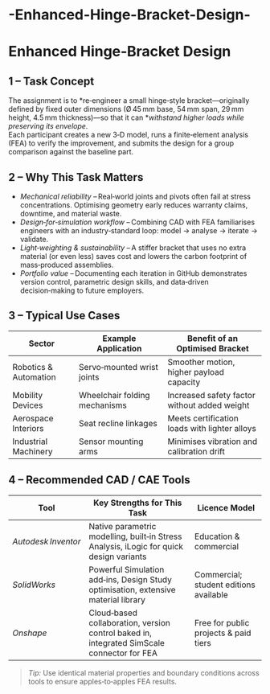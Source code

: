 # -Enhanced-Hinge-Bracket-Design-

# Enhanced Hinge‑Bracket Design <!-- project title -->

## 1&nbsp;–&nbsp;Task Concept
The assignment is to *re‑engineer a small hinge‑style bracket—originally defined by fixed outer dimensions (Ø 45 mm base, 54 mm span, 29 mm height, 4.5 mm thickness)—so that it can **withstand higher loads while preserving its envelope*.  
Each participant creates a new 3‑D model, runs a finite‑element analysis (FEA) to verify the improvement, and submits the design for a group comparison against the baseline part.

## 2&nbsp;–&nbsp;Why This Task Matters
* *Mechanical reliability* – Real‑world joints and pivots often fail at stress concentrations. Optimising geometry early reduces warranty claims, downtime, and material waste.  
* *Design‑for‑simulation workflow* – Combining CAD with FEA familiarises engineers with an industry‑standard loop: model → analyse → iterate → validate.  
* *Light‑weighting & sustainability* – A stiffer bracket that uses no extra material (or even less) saves cost and lowers the carbon footprint of mass‑produced assemblies.  
* *Portfolio value* – Documenting each iteration in GitHub demonstrates version control, parametric design skills, and data‑driven decision‑making to future employers.

## 3&nbsp;–&nbsp;Typical Use Cases
| Sector | Example Application | Benefit of an Optimised Bracket |
|--------|--------------------|---------------------------------|
| Robotics & Automation | Servo‑mounted wrist joints | Smoother motion, higher payload capacity |
| Mobility Devices | Wheelchair folding mechanisms | Increased safety factor without added weight |
| Aerospace Interiors | Seat recline linkages | Meets certification loads with lighter alloys |
| Industrial Machinery | Sensor mounting arms | Minimises vibration and calibration drift |

## 4&nbsp;–&nbsp;Recommended CAD / CAE Tools
| Tool | Key Strengths for This Task | Licence Model |
|------|----------------------------|---------------|
| *Autodesk Inventor* | Native parametric modelling, built‑in Stress Analysis, iLogic for quick design variants | Education & commercial |
| *SolidWorks* | Powerful Simulation add‑ins, Design Study optimisation, extensive material library | Commercial; student editions available |
| *Onshape* | Cloud‑based collaboration, version control baked in, integrated SimScale connector for FEA | Free for public projects & paid tiers |

> *Tip:* Use identical material properties and boundary conditions across tools to ensure apples‑to‑apples FEA results.

